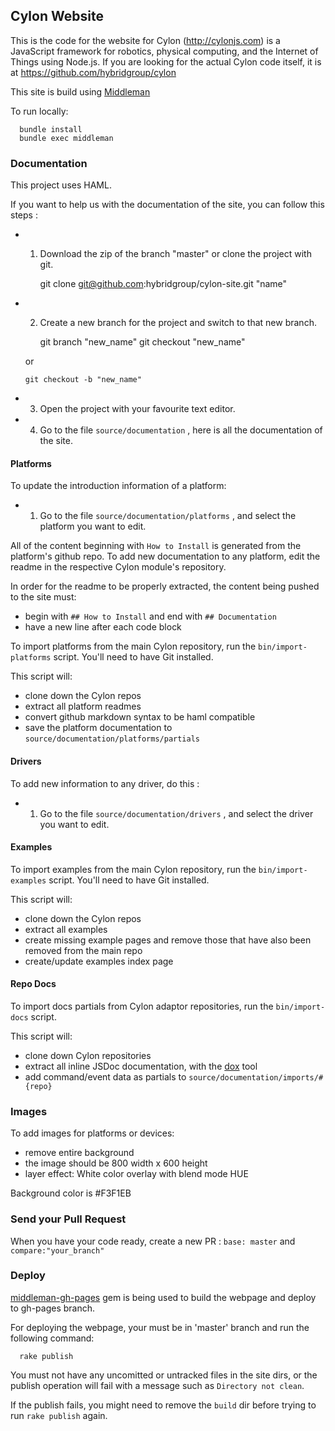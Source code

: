 ## Cylon Website

This is the code for the website for Cylon (http://cylonjs.com) is a JavaScript framework for robotics, physical computing, and the Internet of Things using Node.js.
If you are looking for the actual Cylon code itself, it is at https://github.com/hybridgroup/cylon

This site is build using [Middleman](http://middlemanapp.com/basics/getting-started/)

To run locally:

      bundle install
      bundle exec middleman

### Documentation

This project uses HAML.

If you want to help us with the documentation of the site, you can follow this steps :

- 1) Download the zip of the branch "master" or clone the project with git.

      git clone git@github.com:hybridgroup/cylon-site.git "name"

- 2) Create a new branch for the project and switch to that new branch.

      git branch "new_name"
      git checkout "new_name"

  or

      git checkout -b "new_name"

- 3) Open the project with your favourite text editor.

- 4) Go to the file `source/documentation` , here is all the documentation of the site.

#### Platforms

To update the introduction information of a platform:

- 1) Go to the file `source/documentation/platforms` , and select the platform you want to edit.

All of the content beginning with `How to Install` is generated from the platform's github repo. To add new documentation to any platform, edit the readme in the respective Cylon module's repository.

In order for the readme to be properly extracted, the content being pushed to the site must:

- begin with `## How to Install` and end with `## Documentation`
- have a new line after each code block

To import platforms from the main Cylon repository, run the `bin/import-platforms` script. You'll need to have Git installed.

This script will:

- clone down the Cylon repos
- extract all platform readmes
- convert github markdown syntax to be haml compatible
- save the platform documentation to `source/documentation/platforms/partials`

#### Drivers

To add new information to any driver, do this :

- 1) Go to the file `source/documentation/drivers` , and select the driver you want to edit.

#### Examples

To import examples from the main Cylon repository, run the `bin/import-examples`
script. You'll need to have Git installed.

This script will:

- clone down the Cylon repos
- extract all examples
- create missing example pages and remove those that have also been removed from the main repo
- create/update examples index page

#### Repo Docs

To import docs partials from Cylon adaptor repositories, run the
`bin/import-docs` script.

This script will:

- clone down Cylon repositories
- extract all inline JSDoc documentation, with the [dox](https://github.com/tj/dox) tool
- add command/event data as partials to `source/documentation/imports/#{repo}`

### Images

To add images for platforms or devices:

- remove entire background
- the image should be 800 width x 600 height
- layer effect: White color overlay with blend mode HUE

Background color is #F3F1EB

### Send your Pull Request

When you have your code ready, create a new PR : `base: master` and `compare:"your_branch"`

### Deploy

[middleman-gh-pages](https://github.com/neo/middleman-gh-pages) gem is being used to build the webpage and deploy to gh-pages branch.

For deploying the webpage, your must be in 'master' branch and run the following command:

      rake publish

You must not have any uncomitted or untracked files in the site dirs, or the publish operation will fail with a message such as `Directory not clean`.

If the publish fails, you might need to remove the `build` dir before trying to run `rake publish` again.
